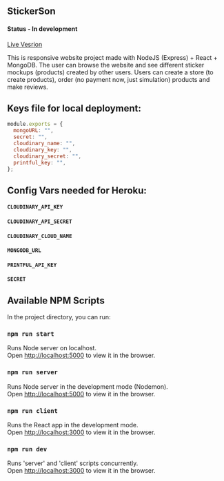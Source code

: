 ## StickerSon

#### Status - In development

[Live Vesrion](https://stickerson.herokuapp.com)

This is responsive website project made with NodeJS (Express) + React + MongoDB. The user can browse the website and see different sticker mockups (products) created by other users. Users can create a store (to create products), order (no payment now, just simulation) products and make reviews.

## Keys file for local deployment:

```javascript
module.exports = {
  mongoURL: "",
  secret: "",
  cloudinary_name: "",
  cloudinary_key: "",
  cloudinary_secret: "",
  printful_key: "",
};
```

## Config Vars needed for Heroku:

#### `CLOUDINARY_API_KEY`

#### `CLOUDINARY_API_SECRET`

#### `CLOUDINARY_CLOUD_NAME`

#### `MONGODB_URL`

#### `PRINTFUL_API_KEY`

#### `SECRET`

## Available NPM Scripts

In the project directory, you can run:

### `npm run start`

Runs Node server on localhost.<br />
Open [http://localhost:5000](http://localhost:5000) to view it in the browser.

### `npm run server`

Runs Node server in the development mode (Nodemon).<br />
Open [http://localhost:5000](http://localhost:5000) to view it in the browser.

### `npm run client`

Runs the React app in the development mode.<br />
Open [http://localhost:3000](http://localhost:3000) to view it in the browser.

### `npm run dev`

Runs 'server' and 'client' scripts concurrently.<br />
Open [http://localhost:3000](http://localhost:3000) to view it in the browser.

